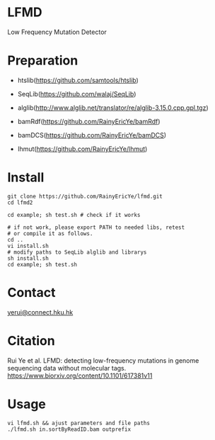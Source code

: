 # LFMD
Low Frequency Mutation Detector

# Preparation

* htslib(https://github.com/samtools/htslib)
- SeqLib(https://github.com/walaj/SeqLib)
* alglib(http://www.alglib.net/translator/re/alglib-3.15.0.cpp.gpl.tgz)
- bamRdf(https://github.com/RainyEricYe/bamRdf)
* bamDCS(https://github.com/RainyEricYe/bamDCS)
- lhmut(https://github.com/RainyEricYe/lhmut)

# Install
    git clone https://github.com/RainyEricYe/lfmd.git
    cd lfmd2

    cd example; sh test.sh # check if it works

    # if not work, please export PATH to needed libs, retest
    # or compile it as follows.
    cd ..
    vi install.sh
    # modify paths to SeqLib alglib and librarys    
    sh install.sh
    cd example; sh test.sh

    

# Contact
  yerui@connect.hku.hk
  
# Citation
Rui Ye et al. LFMD: detecting low-frequency mutations in genome sequencing data without molecular tags. https://www.biorxiv.org/content/10.1101/617381v11
  
# Usage
    vi lfmd.sh && ajust parameters and file paths
    ./lfmd.sh in.sortByReadID.bam outprefix
